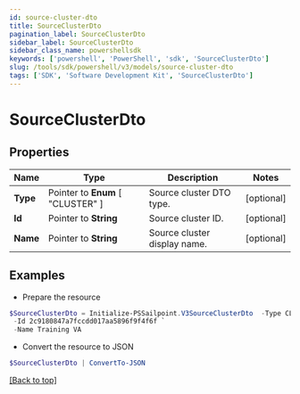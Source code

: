 ```yaml
---
id: source-cluster-dto
title: SourceClusterDto
pagination_label: SourceClusterDto
sidebar_label: SourceClusterDto
sidebar_class_name: powershellsdk
keywords: ['powershell', 'PowerShell', 'sdk', 'SourceClusterDto'] 
slug: /tools/sdk/powershell/v3/models/source-cluster-dto
tags: ['SDK', 'Software Development Kit', 'SourceClusterDto']
---
```



# SourceClusterDto

## Properties

Name | Type | Description | Notes
------------ | ------------- | ------------- | -------------
**Type** |  Pointer to  **Enum** [  "CLUSTER" ] | Source cluster DTO type. | [optional] 
**Id** |  Pointer to **String** | Source cluster ID. | [optional] 
**Name** |  Pointer to **String** | Source cluster display name. | [optional] 

## Examples

- Prepare the resource
```powershell
$SourceClusterDto = Initialize-PSSailpoint.V3SourceClusterDto  -Type CLUSTER `
 -Id 2c9180847a7fccdd017aa5896f9f4f6f `
 -Name Training VA
```

- Convert the resource to JSON
```powershell
$SourceClusterDto | ConvertTo-JSON
```


[[Back to top]](#) 

